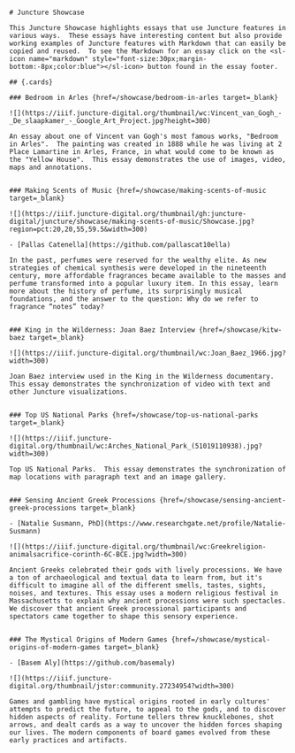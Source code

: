 <ve-essay>
<pre>

    # Juncture Showcase

    This Juncture Showcase highlights essays that use Juncture features in various ways.  These essays have interesting content but also provide working examples of Juncture features with Markdown that can easily be copied and reused.  To see the Markdown for an essay click on the <sl-icon name="markdown" style="font-size:30px;margin-bottom:-8px;color:blue"></sl-icon> button found in the essay footer.  
    
    ## {.cards}

    ### Bedroom in Arles {href=/showcase/bedroom-in-arles target=_blank}

    ![](https://iiif.juncture-digital.org/thumbnail/wc:Vincent_van_Gogh_-_De_slaapkamer_-_Google_Art_Project.jpg?height=300)

    An essay about one of Vincent van Gogh's most famous works, "Bedroom in Arles".  The painting was created in 1888 while he was living at 2 Place Lamartine in Arles, France, in what would come to be known as the "Yellow House".  This essay demonstrates the use of images, video, maps and annotations.


    ### Making Scents of Music {href=/showcase/making-scents-of-music target=_blank}

    ![](https://iiif.juncture-digital.org/thumbnail/gh:juncture-digital/juncture/showcase/making-scents-of-music/Showcase.jpg?region=pct:20,20,55,59.5&width=300)

    - [Pallas Catenella](https://github.com/pallascat10ella)

    In the past, perfumes were reserved for the wealthy elite. As new strategies of chemical synthesis were developed in the nineteenth century, more affordable fragrances became available to the masses and perfume transformed into a popular luxury item. In this essay, learn more about the history of perfume, its surprisingly musical foundations, and the answer to the question: Why do we refer to fragrance “notes” today?


    ### King in the Wilderness: Joan Baez Interview {href=/showcase/kitw-baez target=_blank}

    ![](https://iiif.juncture-digital.org/thumbnail/wc:Joan_Baez_1966.jpg?width=300)

    Joan Baez interview used in the King in the Wilderness documentary.  This essay demonstrates the synchronization of video with text and other Juncture visualizations.


    ### Top US National Parks {href=/showcase/top-us-national-parks target=_blank}

    ![](https://iiif.juncture-digital.org/thumbnail/wc:Arches_National_Park_(51019110938).jpg?width=300)

    Top US National Parks.  This essay demonstrates the synchronization of map locations with paragraph text and an image gallery.


    ### Sensing Ancient Greek Processions {href=/showcase/sensing-ancient-greek-processions target=_blank}

    - [Natalie Susmann, PhD](https://www.researchgate.net/profile/Natalie-Susmann)

    ![](https://iiif.juncture-digital.org/thumbnail/wc:Greekreligion-animalsacrifice-corinth-6C-BCE.jpg?width=300)

    Ancient Greeks celebrated their gods with lively processions. We have a ton of archaeological and textual data to learn from, but it's difficult to imagine all of the different smells, tastes, sights, noises, and textures. This essay uses a modern religious festival in Massachusetts to explain why ancient processions were such spectacles. We discover that ancient Greek processional participants and spectators came together to shape this sensory experience.


    ### The Mystical Origins of Modern Games {href=/showcase/mystical-origins-of-modern-games target=_blank}

    - [Basem Aly](https://github.com/basemaly)

    ![](https://iiif.juncture-digital.org/thumbnail/jstor:community.27234954?width=300)

    Games and gambling have mystical origins rooted in early cultures' attempts to predict the future, to appeal to the gods, and to discover hidden aspects of reality. Fortune tellers threw knucklebones, shot arrows, and dealt cards as a way to uncover the hidden forces shaping our lives. The modern components of board games evolved from these early practices and artifacts.

</pre>
</ve-essay>